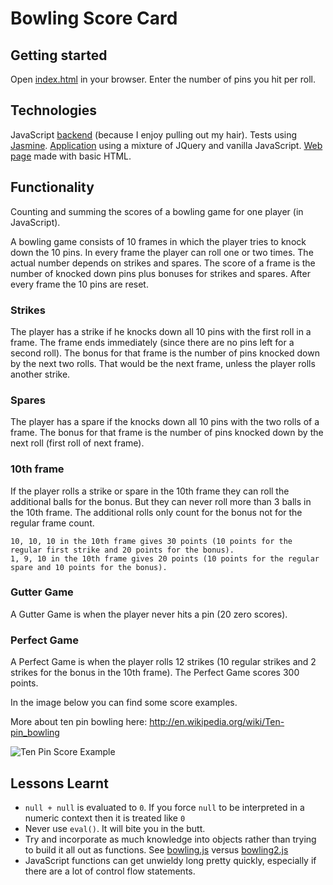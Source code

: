 
Bowling Score Card
==================

Getting started
---------------

Open [index.html](https://github.com/DataMinerUK/bowling-challenge/blob/master/index.html) in your browser. Enter the number of pins you hit per roll.

Technologies
------------

JavaScript [backend](https://github.com/DataMinerUK/bowling-challenge/blob/master/src/bowling2.js) (because I enjoy pulling out my hair). Tests using [Jasmine](https://github.com/DataMinerUK/bowling-challenge/blob/master/spec/bowlingSpec.js). [Application](https://github.com/DataMinerUK/bowling-challenge/blob/master/src/app.js) using a mixture of JQuery and vanilla JavaScript. [Web page](https://github.com/DataMinerUK/bowling-challenge/blob/master/index.html) made with basic HTML.

Functionality
-------------

Counting and summing the scores of a bowling game for one player (in JavaScript).

A bowling game consists of 10 frames in which the player tries to knock down the 10 pins. In every frame the player can roll one or two times. The actual number depends on strikes and spares. The score of a frame is the number of knocked down pins plus bonuses for strikes and spares. After every frame the 10 pins are reset.

### Strikes

The player has a strike if he knocks down all 10 pins with the first roll in a frame. The frame ends immediately (since there are no pins left for a second roll). The bonus for that frame is the number of pins knocked down by the next two rolls. That would be the next frame, unless the player rolls another strike.

### Spares

The player has a spare if the knocks down all 10 pins with the two rolls of a frame. The bonus for that frame is the number of pins knocked down by the next roll (first roll of next frame).

### 10th frame

If the player rolls a strike or spare in the 10th frame they can roll the additional balls for the bonus. But they can never roll more than 3 balls in the 10th frame. The additional rolls only count for the bonus not for the regular frame count.

    10, 10, 10 in the 10th frame gives 30 points (10 points for the regular first strike and 20 points for the bonus).
    1, 9, 10 in the 10th frame gives 20 points (10 points for the regular spare and 10 points for the bonus).

### Gutter Game

A Gutter Game is when the player never hits a pin (20 zero scores).

### Perfect Game

A Perfect Game is when the player rolls 12 strikes (10 regular strikes and 2 strikes for the bonus in the 10th frame). The Perfect Game scores 300 points.

In the image below you can find some score examples.

More about ten pin bowling here: http://en.wikipedia.org/wiki/Ten-pin_bowling

![Ten Pin Score Example](images/example_ten_pin_scoring.png)

## Lessons Learnt

* `null + null` is evaluated to `0`. If you force `null` to be interpreted in a numeric context then it is treated like `0`
* Never use `eval()`. It will bite you in the butt.
* Try and incorporate as much knowledge into objects rather than trying to build it all out as functions. See [bowling.js](https://github.com/DataMinerUK/bowling-challenge/blob/master/src/bowling.js) versus [bowling2.js](https://github.com/DataMinerUK/bowling-challenge/blob/master/src/bowling2.js)
* JavaScript functions can get unwieldy long pretty quickly, especially if there are a lot of control flow statements.
